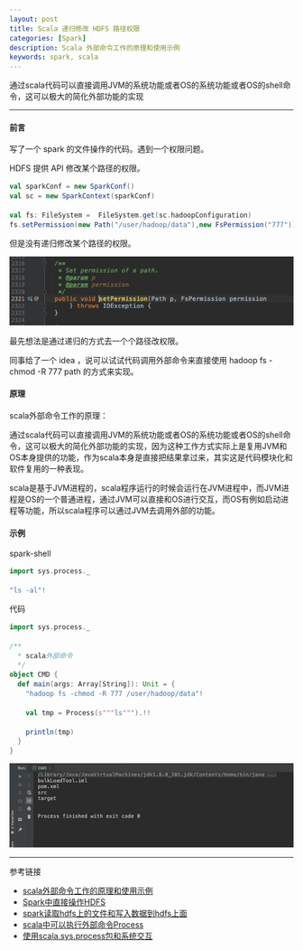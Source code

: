 ```yaml
---
layout: post
title: Scala 递归修改 HDFS 路径权限
categories: [Spark]
description: Scala 外部命令工作的原理和使用示例
keywords: spark, scala
---
```


通过scala代码可以直接调用JVM的系统功能或者OS的系统功能或者OS的shell命令，这可以极大的简化外部功能的实现

---

#### 前言
写了一个 spark 的文件操作的代码。遇到一个权限问题。 

HDFS 提供 API 修改某个路径的权限。

```scala
val sparkConf = new SparkConf()
val sc = new SparkContext(sparkConf)

val fs: FileSystem =  FileSystem.get(sc.hadoopConfiguration)
fs.setPermission(new Path("/user/hadoop/data"),new FsPermission("777"))
```

但是没有递归修改某个路径的权限。

![](/images/blog/2019-03-07-1.png)

最先想法是通过递归的方式去一个个路径改权限。

同事给了一个 idea ，说可以试试代码调用外部命令来直接使用 hadoop fs -chmod -R 777 path 的方式来实现。

#### 原理

scala外部命令工作的原理：

通过scala代码可以直接调用JVM的系统功能或者OS的系统功能或者OS的shell命令，这可以极大的简化外部功能的实现，因为这种工作方式实际上是复用JVM和OS本身提供的功能，作为scala本身是直接把结果拿过来，其实这是代码模块化和软件复用的一种表现。

scala是基于JVM进程的，scala程序运行的时候会运行在JVM进程中，而JVM进程是OS的一个普通进程，通过JVM可以直接和OS进行交互，而OS有例如启动进程等功能，所以scala程序可以通过JVM去调用外部的功能。

#### 示例

spark-shell
```scala
import sys.process._

"ls -al"!
```

代码
```scala
import sys.process._

/**
  * scala外部命令
  */
object CMD {
  def main(args: Array[String]): Unit = {
    "hadoop fs -chmod -R 777 /user/hadoop/data"!
    
    val tmp = Process(s"""ls""").!!
    
    println(tmp)
  }
}
```

![](/images/blog/2019-03-13-1.png)

---
参考链接
* [scala外部命令工作的原理和使用示例](https://blog.csdn.net/u013063153/article/details/53502788)
* [Spark中直接操作HDFS](https://www.cnblogs.com/maxigang/p/10033159.html)
* [spark读取hdfs上的文件和写入数据到hdfs上面](https://www.cnblogs.com/heml/p/6186109.html)
* [scala中可以执行外部命令Process](https://www.cnblogs.com/zuizui1204/p/9543928.html)
* [使用scala.sys.process包和系统交互](https://fuliang.iteye.com/blog/1127449)